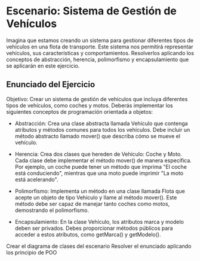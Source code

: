 # Escenario: Sistema de Gestión de Vehículos
Imagina que estamos creando un sistema para gestionar diferentes tipos de vehículos en una flota de transporte. Este sistema nos permitirá representar vehículos, sus características y comportamientos. Resolverlos aplicando los conceptos de abstracción, herencia, polimorfismo y encapsulamiento que se aplicarán en este ejercicio.

## Enunciado del Ejercicio
Objetivo: Crear un sistema de gestión de vehículos que incluya diferentes tipos de vehículos, como coches y motos. Deberás implementar los siguientes conceptos de programación orientada a objetos:

* Abstracción: Crea una clase abstracta llamada Vehículo que contenga atributos y métodos comunes para todos los vehículos. Debe incluir un método abstracto llamado mover() que describa cómo se mueve el vehículo.

* Herencia: Crea dos clases que hereden de Vehículo: Coche y Moto. Cada clase debe implementar el método mover() de manera específica. Por ejemplo, un coche puede tener un método que imprima "El coche está conduciendo", mientras que una moto puede imprimir "La moto está acelerando".

 * Polimorfismo: Implementa un método en una clase llamada Flota que acepte un objeto de tipo Vehiculo y llame al método mover(). Este método debe ser capaz de manejar tanto coches como motos, demostrando el polimorfismo.

 * Encapsulamiento: En la clase Vehículo, los atributos marca y modelo deben ser privados. Debes proporcionar métodos públicos para acceder a estos atributos, como getMarca() y getModelo().

Crear el diagrama de clases del escenario
Resolver el enunciado aplicando los principio de POO
